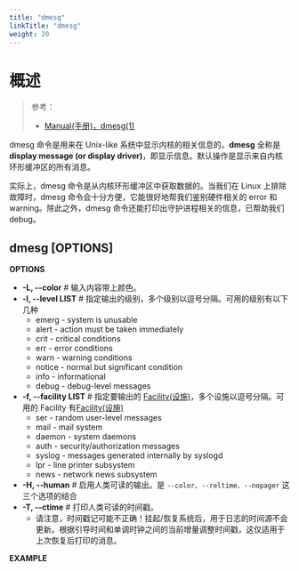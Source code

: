 ```yaml
---
title: "dmesg"
linkTitle: "dmesg"
weight: 20
---
```


# 概述

> 参考：
> 
> - [Manual(手册)，dmesg(1)](https://man7.org/linux/man-pages/man1/dmesg.1.html)

dmesg 命令是用来在 Unix-like 系统中显示内核的相关信息的。**dmesg** 全称是 **display message (or display driver)**，即显示信息。默认操作是显示来自内核环形缓冲区的所有消息。

实际上，dmesg 命令是从内核环形缓冲区中获取数据的。当我们在 Linux 上排除故障时，dmesg 命令会十分方便，它能很好地帮我们鉴别硬件相关的 error 和 warning。除此之外，dmesg 命令还能打印出守护进程相关的信息，已帮助我们 debug。

## dmesg \[OPTIONS]

**OPTIONS**

- **-L, --color** # 输入内容带上颜色。
- **-l, --level LIST** # 指定输出的级别，多个级别以逗号分隔。可用的级别有以下几种
    - emerg - system is unusable
    - alert - action must be taken immediately
    - crit - critical conditions
    - err - error conditions
    - warn - warning conditions
    - notice - normal but significant condition
    - info - informational
    - debug - debug-level messages
- **-f, --facility LIST** # 指定要输出的 [Facility(设施)](/docs/IT学习笔记/6.可观测性/日志系统/日志系统.md#Facility(设施))，多个设施以逗号分隔。可用的 Facility 有[Facility(设施)](/docs/IT学习笔记/6.可观测性/日志系统/日志系统.md)
    - ser - random user-level messages
    - mail - mail system
    - daemon - system daemons
    - auth - security/authorization messages
    - syslog - messages generated internally by syslogd
    - lpr - line printer subsystem
    - news - network news subsystem
- **-H, --human** # 启用人类可读的输出。是 `--color、--reltime、--nopager` 这三个选项的结合
- **-T, --ctime** # 打印人类可读的时间戳。
    - 请注意，时间戳记可能不正确！挂起/恢复系统后，用于日志的时间源不会更新。根据引导时间和单调时钟之间的当前增量调整时间戳，这仅适用于上次恢复后打印的消息。

**EXAMPLE**